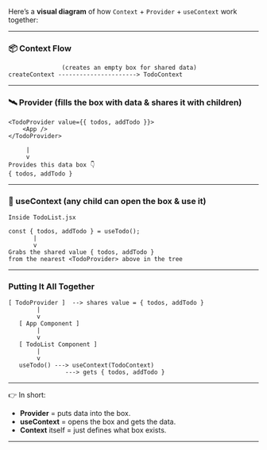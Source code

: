 Here’s a **visual diagram** of how `Context` + `Provider` + `useContext` work together:

---

### 📦 Context Flow

```
               (creates an empty box for shared data)
createContext ----------------------> TodoContext

```

---

### 🛰 Provider (fills the box with data & shares it with children)

```
<TodoProvider value={{ todos, addTodo }}>
    <App />
</TodoProvider>

     | 
     v
Provides this data box 👇
{ todos, addTodo }
```

---

### 📱 useContext (any child can open the box & use it)

```
Inside TodoList.jsx

const { todos, addTodo } = useTodo();  
       |
       v
Grabs the shared value { todos, addTodo }
from the nearest <TodoProvider> above in the tree
```

---

### Putting It All Together

```
[ TodoProvider ]  --> shares value = { todos, addTodo }
        |
        v
   [ App Component ]
        |
        v
   [ TodoList Component ]
        |
        v
   useTodo() ---> useContext(TodoContext)
                ---> gets { todos, addTodo }
```

---

👉 In short:

* **Provider** = puts data into the box.
* **useContext** = opens the box and gets the data.
* **Context** itself = just defines what box exists.

---

